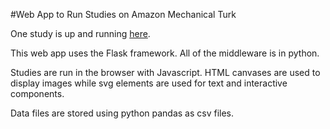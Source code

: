 #Web App to Run Studies on Amazon Mechanical Turk

One study is up and running [here](http://calkins.psych.columbia.edu/MDMMT).

This web app uses the Flask framework. All of the middleware is in python. 

Studies are run in the browser with Javascript. HTML canvases are used to display images while svg elements are used for text and interactive components. 

Data files are stored using python pandas as csv files.
